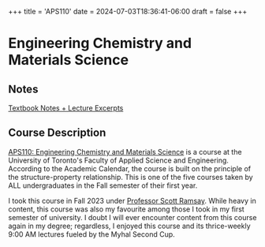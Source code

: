 +++
title = 'APS110'
date = 2024-07-03T18:36:41-06:00
draft = false
+++

# Engineering Chemistry and Materials Science

## Notes
[Textbook Notes + Lecture Excerpts](/files/firstyear/aps110.pdf)

## Course Description

[APS110: Engineering Chemistry and Materials Science](https://engineering.calendar.utoronto.ca/course/aps110h1) is a course at the University of Toronto's Faculty of Applied Science and Engineering. According to the Academic Calendar, the course is built on the principle of the structure-property relationship. This is one of the five courses taken by ALL undergraduates in the Fall semester of their first year.

I took this course in Fall 2023 under [Professor Scott Ramsay](https://mse.utoronto.ca/faculty-staff/professors/ramsay/). While heavy in content, this course was also my favourite among those I took in my first semester of university. I doubt I will ever encounter content from this course again in my degree; regardless, I enjoyed this course and its thrice-weekly 9:00 AM lectures fueled by the Myhal Second Cup.
